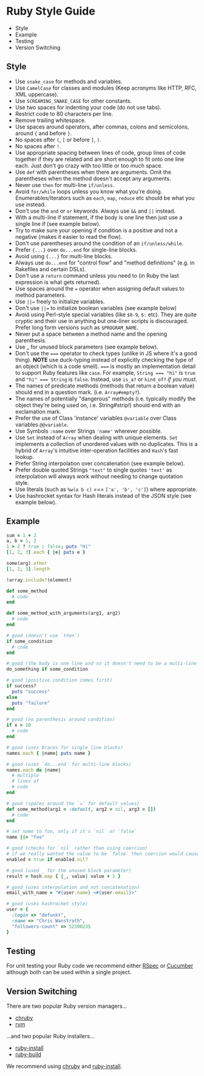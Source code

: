 # Ruby Style Guide

- Style
- Example
- Testing
- Version Switching

## Style

- Use `snake_case` for methods and variables.
- Use `CamelCase` for classes and modules (Keep acronyms like HTTP, RFC, XML uppercase).
- Use `SCREAMING_SNAKE_CASE` for other constants.
- Use two spaces for indenting your code (do not use tabs).
- Restrict code to 80 characters per line.
- Remove trailing whitespace.
- Use spaces around operators, after commas, colons and semicolons, around `{` and before `}`.
- No spaces after `(`, `[` or before `]`, `)`.
- No spaces after `!`.
- Use appropriate spacing between lines of code, group lines of code together if they are related and are short enough to fit onto one line each. Just don't go crazy with too little or too much space.
- Use `def` with parentheses when there are arguments. Omit the parentheses when the method doesn't accept any arguments.
- Never use `then` for multi-line `if/unless`.
- Avoid `for/while` loops unless you know what you're doing. Enumerables/Iterators such as `each`, `map`, `reduce` etc should be what you use instead.
- Don't use the `and` or `or` keywords. Always use `&&` and `||` instead.
- With a multi-line if statement, if the body is one line then just use a single line if (see example below).
- Try to make sure your opening if condition is a positive and not a negative (makes it easier to read the flow).
- Don't use parentheses around the condition of an `if/unless/while`.
- Prefer `{...}` over `do...end` for single-line blocks.
- Avoid using `{...}` for multi-line blocks.
- Always use `do...end` for "control flow" and "method definitions" (e.g. in Rakefiles and certain DSLs).
- Don't use a `return` command unless you need to (in Ruby the last expression is what gets returned).
- Use spaces around the `=` operator when assigning default values to method parameters.
- Use `||=` freely to initialize variables.
- Don't use `||=` to initialize boolean variables (see example below)
- Avoid using Perl-style special variables (like `$0-9`, `$:` etc). They are quite cryptic and their use in anything but one-liner scripts is discouraged. Prefer long form versions such as `$PROGRAM_NAME`.
- Never put a space between a method name and the opening parenthesis.
- Use _ for unused block parameters (see example below).
- Don't use the `===` operator to check types (unlike in JS where it's a good thing). **NOTE** use duck-typing instead of explicitly checking the type of an object (which is a code smell). `===` is mostly an implementation detail to support Ruby features like `case`. For example, `String === "hi"` is `true` and `"hi" === String` is `false`. Instead, use `is_a?` or `kind_of?` *if you must*.
- The names of predicate methods (methods that return a boolean value) should end in a question mark. (i.e. `Array#empty?`).
- The names of potentially "dangerous" methods (i.e. typically modify the object they’re being used on, i.e. String#strip!) should end with an exclamation mark.
- Prefer the use of Class 'instance' variables `@variable` over Class variables `@@variable`.
- Use Symbols `:name` over Strings `'name'` wherever possible.
- Use `Set` instead of `Array` when dealing with unique elements. `Set` implements a collection of unordered values with no duplicates. This is a hybrid of `Array`'s intuitive inter-operation facilities and `Hash`'s fast lookup.
- Prefer String interpolation over concatenation (see example below).
- Prefer double quoted Strings `"text"` to single quotes `'text'` as interpolation will always work without needing to change quotation style.
- Use literals (such as `%w(a b c)` === `['a', 'b', 'c']`) where appropriate.
- Use hashrocket syntax for Hash literals instead of the JSON style (see example below).

## Example

```ruby
sum = 1 + 2
a, b = 1, 2
1 > 2 ? true : false; puts "Hi"
[1, 2, 3].each { |e| puts e }

some(arg).other
[1, 2, 3].length

!array.include?(element)

def some_method
  # code
end

def some_method_with_arguments(arg1, arg2)
  # code
end

# good (doesn't use `then`)
if some_condition
  # code
end

# good (the body is one line and so it doesn't need to be a multi-line `if` statement)
do_something if some_condition

# good (positive condition comes first)
if success?
  puts "success"
else
  puts "failure"
end

# good (no parenthesis around condition)
if x > 10
  # code
end

# good (uses braces for single line blocks)
names.each { |name| puts name }

# good (uses `do...end` for multi-line blocks)
names.each do |name|
  # multiple
  # lines of
  # code
end

# good (spaces around the `=` for default values)
def some_method(arg1 = :default, arg2 = nil, arg3 = [])
  # code
end

# set name to foo, only if it's `nil` or `false`
name ||= "foo"

# good (checks for `nil` rather than using coercion)
# if we really wanted the value to be `false` then coercion would cause the value always to be set to `true`
enabled = true if enabled.nil?

# good (used _ for the unused block parameter)
result = hash.map { |_, value| value + 1 }

# good (uses interpolation and not concatenation)
email_with_name = "#{user.name} <#{user.email}>"

# good (uses hashrocket style)
user = {
  :login => "defunkt",
  :name => "Chris Wanstrath",
  "followers-count" => 52390235
}
```

## Testing

For unit testing your Ruby code we recommend either [RSpec](http://rspec.info/) or [Cucumber](http://cukes.info/) although both can be used within a single project.

## Version Switching

There are two popular Ruby version managers...

- [chruby](https://github.com/postmodern/chruby#readme)
- [rvm](https://rvm.io/)

...and two popular Ruby installers...

- [ruby-install](https://github.com/postmodern/ruby-install#readme)
- [ruby-build](https://github.com/sstephenson/ruby-build#readme)

We recommend using [chruby](https://github.com/postmodern/chruby#readme) and [ruby-install](https://github.com/postmodern/ruby-install#readme).

